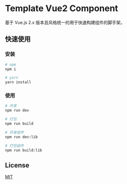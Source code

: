 # Template Vue2 Component

基于 Vue.js 2.x 版本且风格统一的用于快速构建组件的脚手架。


## 快速使用

### 安装

```bash
# npm
npm i

# yarn
yarn install
```

### 使用

```bash
# 开发
npm run dev

# 打包
npm run build

# 开发组件
npm run dev:lib

# 打包组件
npm run build:lib
```


## License

[MIT](/LICENSE)

